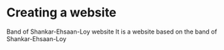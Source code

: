 # Creating a website
 Band of Shankar-Ehsaan-Loy website
 It is a website based on the band of Shankar-Ehsaan-Loy
